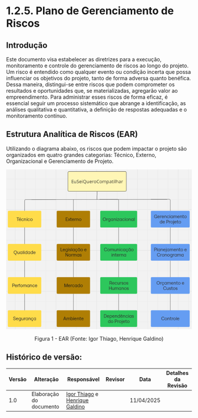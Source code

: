 # 1.2.5. Plano de Gerenciamento de Riscos

## Introdução

Este documento visa estabelecer as diretrizes para a execução, monitoramento e controle do gerenciamento de riscos ao longo do projeto. Um risco é entendido como qualquer evento ou condição incerta que possa influenciar os objetivos do projeto, tanto de forma adversa quanto benéfica. Dessa maneira, distingui-se entre riscos que podem comprometer os resultados e oportunidades que, se materializadas, agregarão valor ao empreendimento. Para administrar esses riscos de forma eficaz, é essencial seguir um processo sistemático que abrange a identificação, as análises qualitativa e quantitativa, a definição de respostas adequadas e o monitoramento contínuo.

## Estrutura Analítica de Riscos (EAR)

Utilizando o diagrama abaixo, os riscos que podem impactar o projeto são organizados em quatro grandes categorias: Técnico, Externo, Organizacional e Gerenciamento de Projeto.

![](../Imagens/Ear.jpg)

<center>

Figura 1 - EAR (Fonte: Igor Thiago, Henrique Galdino)

</center>

## Histórico de versão:

| Versão | Alteração                  | Responsável     | Revisor | Data       | Detalhes da Revisão |
| -      | -                          | -               | -       | -          | -                   |
| 1.0    | Elaboração do documento | [Igor Thiago](https://github.com/Igor-Thiago) e [Henrique Galdino](https://github.com/hgaldino05)| | 11/04/2025 | |